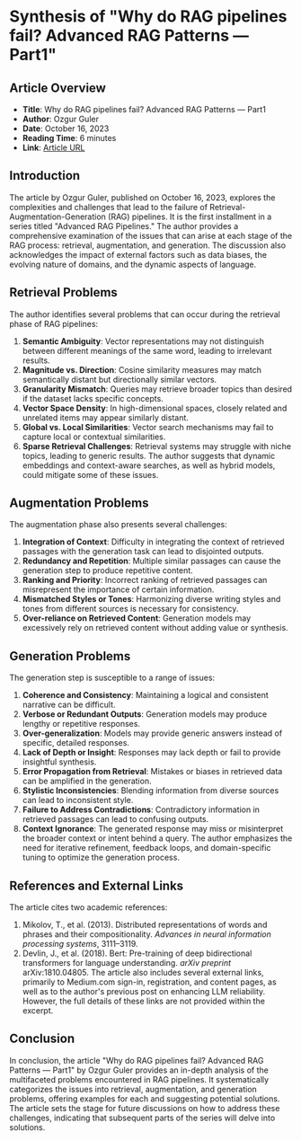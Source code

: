# Synthesis of "Why do RAG pipelines fail? Advanced RAG Patterns — Part1"
## Article Overview
- **Title**: Why do RAG pipelines fail? Advanced RAG Patterns — Part1
- **Author**: Ozgur Guler
- **Date**: October 16, 2023
- **Reading Time**: 6 minutes
- **Link**: [Article URL](https://cloudatlas.me/why-do-rag-pipelines-fail-advanced-rag-patterns-part1-841faad8b3c2)
## Introduction
The article by Ozgur Guler, published on October 16, 2023, explores the complexities and challenges that lead to the failure of Retrieval-Augmentation-Generation (RAG) pipelines. It is the first installment in a series titled "Advanced RAG Pipelines." The author provides a comprehensive examination of the issues that can arise at each stage of the RAG process: retrieval, augmentation, and generation. The discussion also acknowledges the impact of external factors such as data biases, the evolving nature of domains, and the dynamic aspects of language.
## Retrieval Problems
The author identifies several problems that can occur during the retrieval phase of RAG pipelines:
1. **Semantic Ambiguity**: Vector representations may not distinguish between different meanings of the same word, leading to irrelevant results.
2. **Magnitude vs. Direction**: Cosine similarity measures may match semantically distant but directionally similar vectors.
3. **Granularity Mismatch**: Queries may retrieve broader topics than desired if the dataset lacks specific concepts.
4. **Vector Space Density**: In high-dimensional spaces, closely related and unrelated items may appear similarly distant.
5. **Global vs. Local Similarities**: Vector search mechanisms may fail to capture local or contextual similarities.
6. **Sparse Retrieval Challenges**: Retrieval systems may struggle with niche topics, leading to generic results.
The author suggests that dynamic embeddings and context-aware searches, as well as hybrid models, could mitigate some of these issues.
## Augmentation Problems
The augmentation phase also presents several challenges:
1. **Integration of Context**: Difficulty in integrating the context of retrieved passages with the generation task can lead to disjointed outputs.
2. **Redundancy and Repetition**: Multiple similar passages can cause the generation step to produce repetitive content.
3. **Ranking and Priority**: Incorrect ranking of retrieved passages can misrepresent the importance of certain information.
4. **Mismatched Styles or Tones**: Harmonizing diverse writing styles and tones from different sources is necessary for consistency.
5. **Over-reliance on Retrieved Content**: Generation models may excessively rely on retrieved content without adding value or synthesis.
## Generation Problems
The generation step is susceptible to a range of issues:
1. **Coherence and Consistency**: Maintaining a logical and consistent narrative can be difficult.
2. **Verbose or Redundant Outputs**: Generation models may produce lengthy or repetitive responses.
3. **Over-generalization**: Models may provide generic answers instead of specific, detailed responses.
4. **Lack of Depth or Insight**: Responses may lack depth or fail to provide insightful synthesis.
5. **Error Propagation from Retrieval**: Mistakes or biases in retrieved data can be amplified in the generation.
6. **Stylistic Inconsistencies**: Blending information from diverse sources can lead to inconsistent style.
7. **Failure to Address Contradictions**: Contradictory information in retrieved passages can lead to confusing outputs.
8. **Context Ignorance**: The generated response may miss or misinterpret the broader context or intent behind a query.
The author emphasizes the need for iterative refinement, feedback loops, and domain-specific tuning to optimize the generation process.
## References and External Links
The article cites two academic references:
1. Mikolov, T., et al. (2013). Distributed representations of words and phrases and their compositionality. *Advances in neural information processing systems*, 3111–3119.
2. Devlin, J., et al. (2018). Bert: Pre-training of deep bidirectional transformers for language understanding. *arXiv preprint* arXiv:1810.04805.
The article also includes several external links, primarily to Medium.com sign-in, registration, and content pages, as well as to the author's previous post on enhancing LLM reliability. However, the full details of these links are not provided within the excerpt.
## Conclusion
In conclusion, the article "Why do RAG pipelines fail? Advanced RAG Patterns — Part1" by Ozgur Guler provides an in-depth analysis of the multifaceted problems encountered in RAG pipelines. It systematically categorizes the issues into retrieval, augmentation, and generation problems, offering examples for each and suggesting potential solutions. The article sets the stage for future discussions on how to address these challenges, indicating that subsequent parts of the series will delve into solutions.
